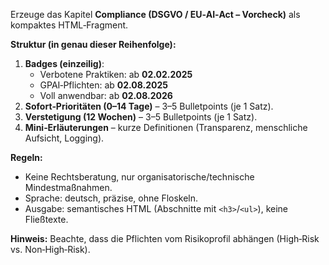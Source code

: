 
Erzeuge das Kapitel **Compliance (DSGVO / EU‑AI‑Act – Vorcheck)** als kompaktes HTML‑Fragment.

**Struktur (in genau dieser Reihenfolge):**
1. **Badges (einzeilig)**: 
   - Verbotene Praktiken: ab **02.02.2025**
   - GPAI‑Pflichten: ab **02.08.2025**
   - Voll anwendbar: ab **02.08.2026**
2. **Sofort‑Prioritäten (0–14 Tage)** – 3–5 Bulletpoints (je 1 Satz).
3. **Verstetigung (12 Wochen)** – 3–5 Bulletpoints (je 1 Satz).
4. **Mini‑Erläuterungen** – kurze Definitionen (Transparenz, menschliche Aufsicht, Logging).

**Regeln:**
- Keine Rechtsberatung, nur organisatorische/technische Mindestmaßnahmen.
- Sprache: deutsch, präzise, ohne Floskeln.
- Ausgabe: semantisches HTML (Abschnitte mit `<h3>`/`<ul>`), keine Fließtexte.

**Hinweis:** Beachte, dass die Pflichten vom Risikoprofil abhängen (High‑Risk vs. Non‑High‑Risk).